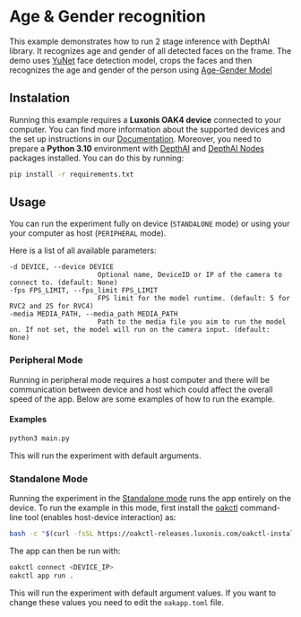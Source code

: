 # Age & Gender recognition

This example demonstrates how to run 2 stage inference with DepthAI library.
It recognizes age and gender of all detected faces on the frame. The demo uses [YuNet](https://hub.luxonis.com/ai/models/5d635f3c-45c0-41d2-8800-7ca3681b1915?view=page) face detection model, crops the faces and then recognizes the age and gender of the person using [Age-Gender Model](https://hub.luxonis.com/ai/models/20cb86d9-1a4b-49e8-91ac-30f4c0a69ce1)

## Instalation

Running this example requires a **Luxonis OAK4 device** connected to your computer. You can find more information about the supported devices and the set up instructions in our [Documentation](https://rvc4.docs.luxonis.com/hardware).
Moreover, you need to prepare a **Python 3.10** environment with [DepthAI](https://pypi.org/project/depthai/) and [DepthAI Nodes](https://pypi.org/project/depthai-nodes/) packages installed. You can do this by running:

```bash
pip install -r requirements.txt
```

## Usage

You can run the experiment fully on device (`STANDALONE` mode) or using your your computer as host (`PERIPHERAL` mode).

Here is a list of all available parameters:

```
-d DEVICE, --device DEVICE
                      Optional name, DeviceID or IP of the camera to connect to. (default: None)
-fps FPS_LIMIT, --fps_limit FPS_LIMIT
                      FPS limit for the model runtime. (default: 5 for RVC2 and 25 for RVC4)
-media MEDIA_PATH, --media_path MEDIA_PATH
                      Path to the media file you aim to run the model on. If not set, the model will run on the camera input. (default: None)
```

### Peripheral Mode

Running in peripheral mode requires a host computer and there will be communication between device and host which could affect the overall speed of the app. Below are some examples of how to run the example.

#### Examples

```bash
python3 main.py
```

This will run the experiment with default arguments.

### Standalone Mode

Running the experiment in the [Standalone mode](https://rvc4.docs.luxonis.com/software/depthai/standalone/) runs the app entirely on the device.
To run the example in this mode, first install the [oakctl](https://rvc4.docs.luxonis.com/software/tools/oakctl/) command-line tool (enables host-device interaction) as:

```bash
bash -c "$(curl -fsSL https://oakctl-releases.luxonis.com/oakctl-installer.sh)"
```

The app can then be run with:

```bash
oakctl connect <DEVICE_IP>
oakctl app run .
```

This will run the experiment with default argument values. If you want to change these values you need to edit the `oakapp.toml` file.
